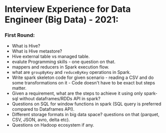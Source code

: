 # Interview Experience for Data Engineer (Big Data) - 2021:  
### First Round:  
+ What is Hive?  
+ What is Hive metastore?  
+ Hive external table vs managed table.  
+ evalute Programming skills - one question on that.  
+ mappers and reducers in Spark execution flow.  
+ what are `groupByKey` and `reduceByKey` operations in Spark.  
+ Write spark skeleton code for given scenario - reading a CSV and do some transformations on it - Code doesn't have to be exact but steps matter.  
+ Given a requirement, what are the steps to achieve it using only spark-sql without dataframes/RDDs API in spark?
+ Questions on SQL for window functions in spark (SQL query is preferred compared to Dataframes API).  
+ Different storage formats in big data space? questions on that (parquet, CSV, JSON, avro, delta etc).  
+ Questions on Hadoop ecosystem if any.  
